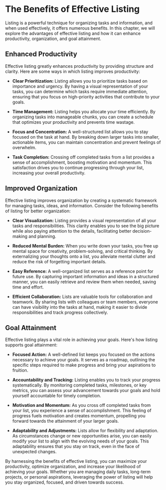The Benefits of Effective Listing
============================================

Listing is a powerful technique for organizing tasks and information, and when used effectively, it offers numerous benefits. In this chapter, we will explore the advantages of effective listing and how it can enhance productivity, organization, and goal attainment.

Enhanced Productivity
---------------------

Effective listing greatly enhances productivity by providing structure and clarity. Here are some ways in which listing improves productivity:

* **Clear Prioritization:** Listing allows you to prioritize tasks based on importance and urgency. By having a visual representation of your tasks, you can determine which tasks require immediate attention, ensuring that you focus on high-priority activities that contribute to your goals.

* **Time Management:** Listing helps you allocate your time efficiently. By organizing tasks into manageable chunks, you can create a schedule that optimizes your productivity and prevents time wastage.

* **Focus and Concentration:** A well-structured list allows you to stay focused on the task at hand. By breaking down larger tasks into smaller, actionable items, you can maintain concentration and prevent feelings of overwhelm.

* **Task Completion:** Crossing off completed tasks from a list provides a sense of accomplishment, boosting motivation and momentum. This satisfaction drives you to continue progressing through your list, increasing your overall productivity.

Improved Organization
---------------------

Effective listing improves organization by creating a systematic framework for managing tasks, ideas, and information. Consider the following benefits of listing for better organization:

* **Clear Visualization:** Listing provides a visual representation of all your tasks and responsibilities. This clarity enables you to see the big picture while also paying attention to the details, facilitating better decision-making and planning.

* **Reduced Mental Burden:** When you write down your tasks, you free up mental space for creativity, problem-solving, and critical thinking. By externalizing your thoughts onto a list, you alleviate mental clutter and reduce the risk of forgetting important details.

* **Easy Reference:** A well-organized list serves as a reference point for future use. By capturing important information and ideas in a structured manner, you can easily retrieve and review them when needed, saving time and effort.

* **Efficient Collaboration:** Lists are valuable tools for collaboration and teamwork. By sharing lists with colleagues or team members, everyone can have visibility into the tasks at hand, making it easier to divide responsibilities and track progress collectively.

Goal Attainment
---------------

Effective listing plays a vital role in achieving your goals. Here's how listing supports goal attainment:

* **Focused Action:** A well-defined list keeps you focused on the actions necessary to achieve your goals. It serves as a roadmap, outlining the specific steps required to make progress and bring your aspirations to fruition.

* **Accountability and Tracking:** Listing enables you to track your progress systematically. By monitoring completed tasks, milestones, or key metrics, you can assess your advancement towards your goals and hold yourself accountable for timely completion.

* **Motivation and Momentum:** As you cross off completed tasks from your list, you experience a sense of accomplishment. This feeling of progress fuels motivation and creates momentum, propelling you forward towards the attainment of your larger goals.

* **Adaptability and Adjustments:** Lists allow for flexibility and adaptation. As circumstances change or new opportunities arise, you can easily modify your list to align with the evolving needs of your goals. This adaptability ensures that you stay on track, even in the face of unexpected changes.

By harnessing the benefits of effective listing, you can maximize your productivity, optimize organization, and increase your likelihood of achieving your goals. Whether you are managing daily tasks, long-term projects, or personal aspirations, leveraging the power of listing will help you stay organized, focused, and driven towards success.
